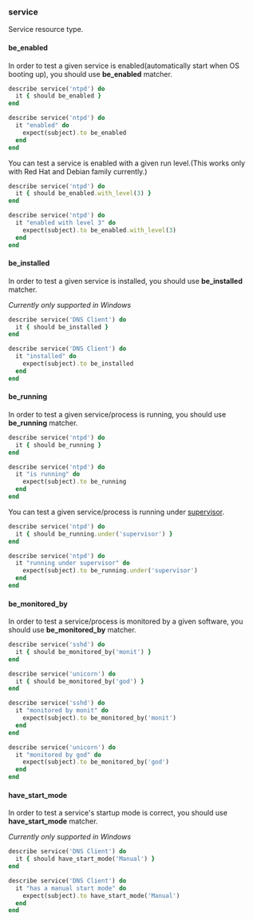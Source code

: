 ### <a name="service">service</a>

Service resource type.

#### be_enabled

In order to test a given service is enabled(automatically start when OS booting up), you should use **be_enabled** matcher.

```ruby
describe service('ntpd') do
  it { should be_enabled }
end
```

```ruby
describe service('ntpd') do
  it "enabled" do
    expect(subject).to be_enabled
  end
end
```

You can test a service is enabled with a given run level.(This works only with Red Hat and Debian family currently.)

```ruby
describe service('ntpd') do
  it { should be_enabled.with_level(3) }
end
```

```ruby
describe service('ntpd') do
  it "enabled with level 3" do
    expect(subject).to be_enabled.with_level(3)
  end
end
```

#### be_installed

In order to test a given service is installed, you should use **be_installed** matcher.

*Currently only supported in Windows*

```ruby
describe service('DNS Client') do
  it { should be_installed }
end
```

```ruby
describe service('DNS Client') do
  it "installed" do
    expect(subject).to be_installed
  end
end
```

#### be_running

In order to test a given service/process is running, you should use **be_running** matcher.

```ruby
describe service('ntpd') do
  it { should be_running }
end
```

```ruby
describe service('ntpd') do
  it "is running" do
    expect(subject).to be_running
  end
end
```

You can test a given service/process is running under [supervisor](http://supervisord.org/).

```ruby
describe service('ntpd') do
  it { should be_running.under('supervisor') }
end
```

```ruby
describe service('ntpd') do
  it "running under supervisor" do
    expect(subject).to be_running.under('supervisor')
  end
end
```

#### be\_monitored\_by

In order to test a service/process is monitored by a given software, you should use **be\_monitored\_by** matcher.

```ruby
describe service('sshd') do
  it { should be_monitored_by('monit') }
end

describe service('unicorn') do
  it { should be_monitored_by('god') }
end
```

```ruby
describe service('sshd') do
  it "monitored by monit" do
    expect(subject).to be_monitored_by('monit')
  end
end

describe service('unicorn') do
  it "monitored by god" do
    expect(subject).to be_monitored_by('god')
  end
end
```


#### have\_start\_mode

In order to test a service's startup mode is correct, you should use **have\_start\_mode** matcher.

*Currently only supported in Windows*

```ruby
describe service('DNS Client') do
  it { should have_start_mode('Manual') }
end
```

```ruby
describe service('DNS Client') do
  it "has a manual start mode" do
    expect(subject).to have_start_mode('Manual')
  end
end
```
